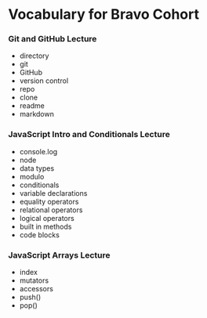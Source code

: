 # Vocabulary for Bravo Cohort


### Git and GitHub Lecture
- directory
- git
- GitHub
- version control
- repo
- clone
- readme
- markdown

### JavaScript Intro and Conditionals Lecture
- console.log
- node
- data types
- modulo
- conditionals
- variable declarations
- equality operators
- relational operators
- logical operators
- built in methods
- code blocks

### JavaScript Arrays Lecture
- index
- mutators
- accessors
- push()
- pop()
